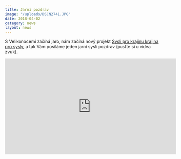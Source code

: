 ```yaml
---
title: Jarní pozdrav
image: "/uploads/DSCN2741.JPG"
date: 2018-04-02
category: news
layout: news
---
```

S Velikonocemi začíná jaro, nám začíná nový projekt [Sysli pro krajinu
krajina pro sysly](/o-nas/projekty/sysli-pro-krajinu-krajina-pro-sysly),
a tak Vám posíláme jeden jarní syslí pozdrav (pusťte si u videa zvuk).

<iframe width="560" height="315" src="https://www.youtube.com/embed/qPHz2Fgj8hM" frameborder="0" allow="autoplay; encrypted-media" allowfullscreen=""></iframe>

